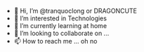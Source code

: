- 👋 Hi, I’m @tranquoclong or DRAGONCUTE
- 👀 I’m interested in Technologies
- 🌱 I’m currently learning at home
- 💞️ I’m looking to collaborate on ...
- 📫 How to reach me ... oh no

<!---
tranquoclong/tranquoclong is a ✨ special ✨ repository because its `README.md` (this file) appears on your GitHub profile.
You can click the Preview link to take a look at your changes.
--->
